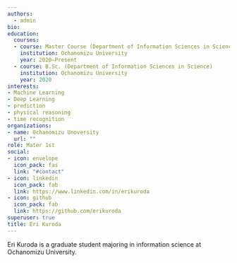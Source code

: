 ```yaml
---
authors:
  - admin
bio:
education:
  courses:
  - course: Master Course (Department of Information Sciences in Science)
    institution: Ochanomizu University
    year: 2020–Present
  - course: B.Sc. (Department of Information Sciences in Science)
    institution: Ochanomizu University
    year: 2020
interests:
- Machine Learning
- Deep Learning
- prediction
- physical reasoning
- time recognition 
organizations:
- name: Ochanomizu Unoversity
  url: ""
role: Mater 1st
social:
- icon: envelope
  icon_pack: fas
  link: "#contact"
- icon: linkedin
  icon_pack: fab
  link: https://www.linkedin.com/in/erikuroda
- icon: github
  icon_pack: fab
  link: https://github.com/erikuroda
superuser: true
title: Eri Kuroda
---
```

Eri Kuroda is a graduate student majoring in information science at Ochanomizu University.